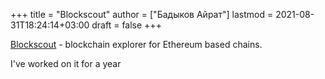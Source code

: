 +++
title = "Blockscout"
author = ["Бадыков Айрат"]
lastmod = 2021-08-31T18:24:14+03:00
draft = false
+++

[Blockscout](https://github.com/blockscout/blockscout) - blockchain explorer for Ethereum based chains.

I've worked on it for a year
